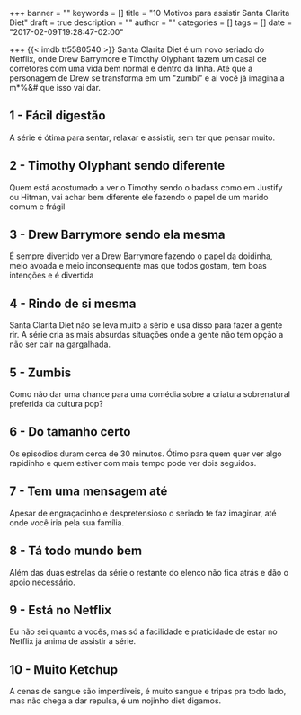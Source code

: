 +++
banner = ""
keywords = []
title = "10 Motivos para assistir Santa Clarita Diet"
draft = true
description = ""
author = ""
categories = []
tags = []
date = "2017-02-09T19:28:47-02:00"

+++
{{< imdb tt5580540 >}}
Santa Clarita Diet é um novo seriado do Netflix, onde Drew Barrymore e Timothy Olyphant fazem um casal de corretores com uma vida bem normal e dentro da linha. Até que a personagem de Drew se transforma em um "zumbi" e ai você já imagina a m*%&# que isso vai dar.

## 1 - Fácil digestão
A série é ótima para sentar, relaxar e assistir, sem ter que pensar muito.
## 2 - Timothy Olyphant sendo diferente
Quem está acostumado a ver o Timothy sendo o badass como em Justify ou Hitman, vai achar bem diferente ele fazendo o papel de um marido comum e frágil
## 3 - Drew Barrymore sendo ela mesma
É sempre divertido ver a Drew Barrymore fazendo o papel da doidinha, meio avoada e meio inconsequente mas que todos gostam, tem boas intenções e é divertida
## 4 - Rindo de si mesma
Santa Clarita Diet não se leva muito a sério e usa disso para fazer a gente rir. A série cria as mais absurdas situações onde a gente não tem opção a não ser cair na gargalhada.
## 5 - Zumbis
Como não dar uma chance para uma comédia sobre a criatura sobrenatural preferida da cultura pop?
## 6 - Do tamanho certo
Os episódios duram cerca de 30 minutos. Ótimo para quem quer ver algo rapidinho e quem estiver com mais tempo pode ver dois seguidos.
## 7 - Tem uma mensagem até
Apesar de engraçadinho e despretensioso o seriado te faz imaginar, até onde você iria pela sua família.
## 8 - Tá todo mundo bem
Além das duas estrelas da série o restante do elenco não fica atrás e dão o apoio necessário.
## 9 - Está no Netflix
Eu não sei quanto a vocês, mas só a facilidade e praticidade de estar no Netflix já anima de assistir a série.
## 10 - Muito Ketchup
A cenas de sangue são imperdíveis, é muito sangue e tripas pra todo lado, mas não chega a dar repulsa, é um nojinho diet digamos.

